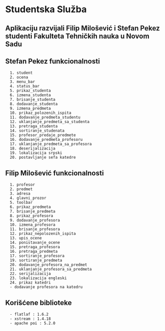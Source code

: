# Studentska Služba

  ## Aplikaciju razvijali Filip Milošević i Stefan Pekez studenti Fakulteta Tehničkih nauka u Novom Sadu 
  
   ## Stefan Pekez funkcionalnosti  
      1. student
      2. ocena
      3. menu_bar
      4. status_bar
      5. prikaz_studenta
      6. izmena_studenta
      7. brisanje_studenta
      8. dodavanje_studenta
      9. izmena_predmeta
      10. prikaz_polozenih_ispita
      11. dodavanje_predmeta_studentu
      12. uklanjanje_predmeta_sa_studenta
      13. pretraga_studenta
      14. sortiranje_studenata
      15. profesor_predaje_predmete
      16. dodavanje_predmeta_profesoru
      17. uklanjanje_predmeta_sa_profesora
      18. deserijalizacija
      19. lokalizacija srpski
      20. postavljanje sefa katedre
      
   ## Filip Milošević funkcionalnosti
      1. profesor
      2. predmet
      3. adresa
      4. glavni_prozor
      5. toolbar
      6. prikaz_predmeta
      7. brisanje_predmeta
      8. prikaz_profesora
      9. dodavanje_profesora
      10. izmena_profesora
      11. brisanje_profesora
      12. prikaz_nepolozenih_ispita
      13. upis_ocene
      14. ponistavanje_ocene
      15. pretraga_profesora
      16. pretraga_predmeta
      17. sortiranje_profesora
      19. sortiranje_predmeta
      20. dodavanje_profesora_na_predmet
      21. uklanjanje_profesora_sa_predmeta
      22. serijalizacija
      23. lokalizacija engleski
      24. prikaz katedri
      - dodavanje profesora na katedru
      
   ## Korišćene biblioteke
      - flatlaf : 1.6.2
      - xstream : 1.4.18
      - apache poi : 5.2.0 
